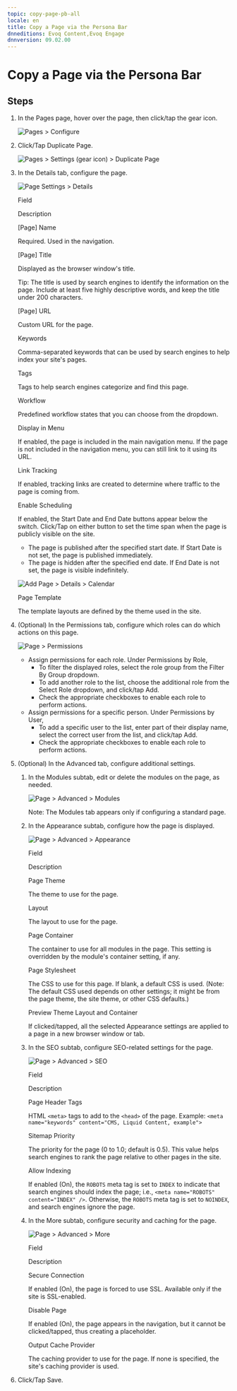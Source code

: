 ```yaml
---
topic: copy-page-pb-all
locale: en
title: Copy a Page via the Persona Bar
dnneditions: Evoq Content,Evoq Engage
dnnversion: 09.02.00
---
```


# Copy a Page via the Persona Bar

## Steps

1.  In the Pages page, hover over the page, then click/tap the gear icon.
    
      
    
    ![Pages > Configure](img/scr-pb-Pages-Configure-E91.png)
    
      
    
2.  Click/Tap Duplicate Page.
    
      
    
    ![Pages > Settings (gear icon) > Duplicate Page](img/scr-pb-ConfigPage-DuplicatePage-E91.png)
    
      
    
3.  In the Details tab, configure the page.
    
      
    
    ![Page Settings > Details](img/scr-pb-ConfigPage-Details.png)
    
      
    
    Field
    
    Description
    
    \[Page\] Name
    
    Required. Used in the navigation.
    
    \[Page\] Title
    
    Displayed as the browser window's title.
    
    Tip: The title is used by search engines to identify the information on the page. Include at least five highly descriptive words, and keep the title under 200 characters.
    
    \[Page\] URL
    
    Custom URL for the page.
    
    Keywords
    
    Comma-separated keywords that can be used by search engines to help index your site's pages.
    
    Tags
    
    Tags to help search engines categorize and find this page.
    
    Workflow
    
    Predefined workflow states that you can choose from the dropdown.
    
    Display in Menu
    
    If enabled, the page is included in the main navigation menu. If the page is not included in the navigation menu, you can still link to it using its URL.
    
    Link Tracking
    
    If enabled, tracking links are created to determine where traffic to the page is coming from.
    
    Enable Scheduling
    
    If enabled, the Start Date and End Date buttons appear below the switch. Click/Tap on either button to set the time span when the page is publicly visible on the site.
    
    *   The page is published after the specified start date. If Start Date is not set, the page is published immediately.
    *   The page is hidden after the specified end date. If End Date is not set, the page is visible indefinitely.
    
      
    
    ![Add Page > Details > Calendar](img/scr-pb-AddPage-Details-Calendar.png)
    
      
    
    Page Template
    
    The template layouts are defined by the theme used in the site.
    
4.  (Optional) In the Permissions tab, configure which roles can do which actions on this page.
    
      
    
    ![Page > Permissions](img/scr-pb-Page-Permissions-E91.png)
    
      
    
    *   Assign permissions for each role. Under Permissions by Role,
        *   To filter the displayed roles, select the role group from the Filter By Group dropdown.
        *   To add another role to the list, choose the additional role from the Select Role dropdown, and click/tap Add.
        *   Check the appropriate checkboxes to enable each role to perform actions.
    *   Assign permissions for a specific person. Under Permissions by User,
        *   To add a specific user to the list, enter part of their display name, select the correct user from the list, and click/tap Add.
        *   Check the appropriate checkboxes to enable each role to perform actions.
    
5.  (Optional) In the Advanced tab, configure additional settings.
    1.  In the Modules subtab, edit or delete the modules on the page, as needed.
        
          
        
        ![Page > Advanced > Modules](img/scr-pb-Page-Advanced-Modules-E91.png)
        
          
        
        Note: The Modules tab appears only if configuring a standard page.
        
    2.  In the Appearance subtab, configure how the page is displayed.
        
          
        
        ![Page > Advanced > Appearance](img/scr-pb-Page-Advanced-Appearance-E91.png)
        
          
        
        Field
        
        Description
        
        Page Theme
        
        The theme to use for the page.
        
        Layout
        
        The layout to use for the page.
        
        Page Container
        
        The container to use for all modules in the page. This setting is overridden by the module's container setting, if any.
        
        Page Stylesheet
        
        The CSS to use for this page. If blank, a default CSS is used. (Note: The default CSS used depends on other settings; it might be from the page theme, the site theme, or other CSS defaults.)
        
        Preview Theme Layout and Container
        
        If clicked/tapped, all the selected Appearance settings are applied to a page in a new browser window or tab.
        
    3.  In the SEO subtab, configure SEO-related settings for the page.
        
          
        
        ![Page > Advanced > SEO](img/scr-pb-Page-Advanced-SEO-E91.png)
        
          
        
        Field
        
        Description
        
        Page Header Tags
        
        HTML `<meta>` tags to add to the `<head>` of the page. Example: `<meta name="keywords" content="CMS, Liquid Content, example">`
        
        Sitemap Priority
        
        The priority for the page (0 to 1.0; default is 0.5). This value helps search engines to rank the page relative to other pages in the site.
        
        Allow Indexing
        
        If enabled (On), the `ROBOTS` meta tag is set to `INDEX` to indicate that search engines should index the page; i.e., `<meta name="ROBOTS" content="INDEX" />`. Otherwise, the `ROBOTS` meta tag is set to `NOINDEX`, and search engines ignore the page.
        
    4.  In the More subtab, configure security and caching for the page.
        
          
        
        ![Page > Advanced > More](img/scr-pb-Page-Advanced-More-E91.png)
        
          
        
        Field
        
        Description
        
        Secure Connection
        
        If enabled (On), the page is forced to use SSL. Available only if the site is SSL-enabled.
        
        Disable Page
        
        If enabled (On), the page appears in the navigation, but it cannot be clicked/tapped, thus creating a placeholder.
        
        Output Cache Provider
        
        The caching provider to use for the page. If none is specified, the site's caching provider is used.
        
6.  Click/Tap Save.
